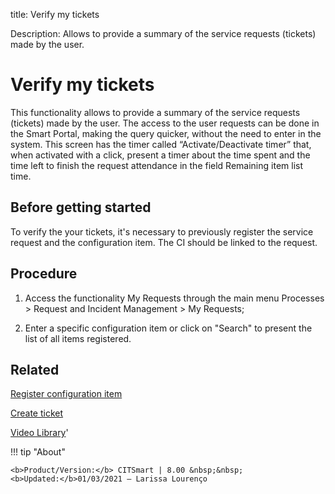 title: Verify my tickets

Description: Allows to provide a summary of the service requests (tickets) made by the user.

# Verify my tickets
This functionality allows to provide a summary of the service requests (tickets) made by the user.
The access to the user requests can be done in the Smart Portal, making the query quicker, without the need to enter in the system.
This screen has the timer called “Activate/Deactivate timer” that, when activated with a click, present a timer about the time spent and the time left to finish the request attendance in the field Remaining item list time.

Before getting started
--------------------------

To verify the your tickets, it's necessary to previously register the service
request and the configuration item. The CI should be linked to the request.

Procedure
-------------

1.  Access the functionality My Requests through the main menu Processes \>
    Request and Incident Management \> My Requests;

2.  Enter a specific configuration item or click on "Search" to present the list
    of all items registered.

Related
-----------

[Register configuration item](/en-us/citsmart-platform-8/processes/configuration/use/register-CI.html)

[Create ticket](/en-us/citsmart-platform-8/processes/tickets/use/create-ticket.html)

<i class='fa fa-youtube-play  fa-2x' style='color:#97ce17;vertical-align: middle;'> </i> [Video Library](https://www.youtube.com/playlist?list=PLB5qK2uzf2RNrJnhiXj3dbmgsm9-quhfz)'

!!! tip "About"

    <b>Product/Version:</b> CITSmart | 8.00 &nbsp;&nbsp;
    <b>Updated:</b>01/03/2021 – Larissa Lourenço

